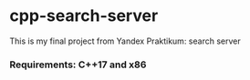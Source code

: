# cpp-search-server
This is my final project from Yandex Praktikum: search server

### Requirements: C++17 and x86
